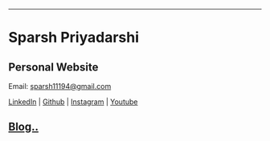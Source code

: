---
# Sparsh Priyadarshi
## Personal Website 
Email: sparsh11194@gmail.com

  > 

[LinkedIn](https://www.linkedin.com/in/sparsh-priyadarshi/) | [Github](https://github.com/agentzz9) | [Instagram](https://www.instagram.com/sparshpriyadarshi/) | [Youtube](https://www.youtube.com/channel/UCTLd2-UyPrbX4KYI3gJO3iQ?view_as=subscriber)
## [Blog..]()
